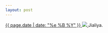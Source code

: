 ```yaml
---
layout: post
---
```


<p>
  <a href="/266">
    <time>{{ page.date | date: "%e %B %Y" }}</time>
    <img src="{{ site.assets_url }}/266.jpg">
  </a>
  Jialiya.
</p>
